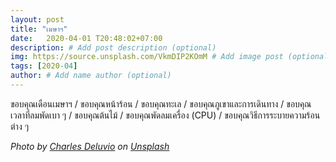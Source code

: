 ```yaml
---
layout: post
title: "เมษาฯ"
date:   2020-04-01 T20:48:02+07:00
description: # Add post description (optional)
img: https://source.unsplash.com/VkmDIP2KOmM # Add image post (optional)
tags: [2020-04]
author: # Add name author (optional)
---
```

ขอบคุณเดือนเมษาฯ / ขอบคุณหน้าร้อน / ขอบคุณทะเล / ขอบคุณภูเขาและการเดินทาง / ขอบคุณเวลาที่ลมพัดเบา ๆ / ขอบคุณต้นไม้ / ขอบคุณพัดลมเครื่อง (CPU) / ขอบคุณวิธีการระบายความร้อนต่าง ๆ

*Photo by [Charles Deluvio](https://unsplash.com/@charlesdeluvio) on [Unsplash](https://unsplash.com)*

<i class="fa fa-child" style="color:plum"></i>
